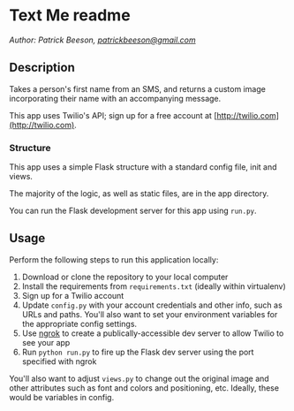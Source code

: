 # Text Me readme

*Author: Patrick Beeson, patrickbeeson@gmail.com*

## Description

Takes a person's first name from an SMS, and returns a custom image incorporating their name with an accompanying message.

This app uses Twilio's API; sign up for a free account at [http://twilio.com](http://twilio.com).

### Structure

This app uses a simple Flask structure with a standard config file, init and views.

The majority of the logic, as well as static files, are in the app directory.

You can run the Flask development server for this app using `run.py`.

## Usage

Perform the following steps to run this application locally:

1.  Download or clone the repository to your local computer
2.  Install the requirements from `requirements.txt` (ideally within virtualenv)
3.  Sign up for a Twilio account
4.  Update `config.py` with your account credentials and other info, such as URLs and paths. You'll also want to set your environment variables for the appropriate config settings.
5.  Use [ngrok](https://ngrok.com/) to create a publically-accessible dev server to allow Twilio to see your app
6.  Run `python run.py` to fire up the Flask dev server using the port specified with ngrok

You'll also want to adjust `views.py` to change out the original image and other attributes such as font and colors and positioning, etc. Ideally, these would be variables in config.
